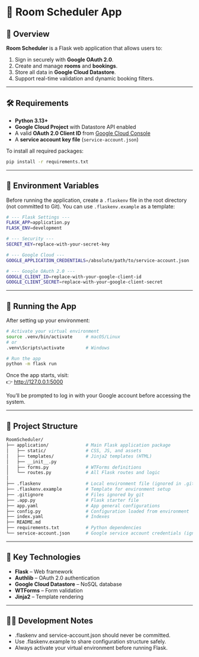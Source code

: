 # 🏨 Room Scheduler App

## 🧭 Overview

**Room Scheduler** is a Flask web application that allows users to:
1. Sign in securely with **Google OAuth 2.0**.  
2. Create and manage **rooms** and **bookings**.  
3. Store all data in **Google Cloud Datastore**.  
4. Support real-time validation and dynamic booking filters.

---

## 🛠 Requirements

- **Python 3.13+**
- **Google Cloud Project** with Datastore API enabled  
- A valid **OAuth 2.0 Client ID** from [Google Cloud Console](https://console.cloud.google.com/apis/credentials)
- A **service account key file** (`service-account.json`)

To install all required packages:

```bash
pip install -r requirements.txt
```

---

## 🔐 Environment Variables

Before running the application, create a `.flaskenv` file in the root directory (not committed to Git).
You can use `.flaskenv.example` as a template:

```bash
# --- Flask Settings ---
FLASK_APP=application.py
FLASK_ENV=development

# --- Security ---
SECRET_KEY=replace-with-your-secret-key

# --- Google Cloud ---
GOOGLE_APPLICATION_CREDENTIALS=/absolute/path/to/service-account.json

# --- Google OAuth 2.0 ---
GOOGLE_CLIENT_ID=replace-with-your-google-client-id
GOOGLE_CLIENT_SECRET=replace-with-your-google-client-secret
```
---

## 🚀 Running the App

After setting up your environment:

```bash
# Activate your virtual environment
source .venv/bin/activate     # macOS/Linux
# or
.venv\Scripts\activate        # Windows

# Run the app
python -m flask run
```

Once the app starts, visit:  
👉 http://127.0.0.1:5000

You’ll be prompted to log in with your Google account before accessing the system.

---

## 📂 Project Structure
```bash
RoomScheduler/
├── application/              # Main Flask application package
│   ├── static/               # CSS, JS, and assets
│   ├── templates/            # Jinja2 templates (HTML)
│   ├── __init__.py
│   ├── forms.py              # WTForms definitions
│   └── routes.py             # All Flask routes and logic
│
├── .flaskenv                 # Local environment file (ignored in .git)
├── .flaskenv.example         # Template for environment setup
├── .gitignore                # Files ignored by git
├── .app.py                   # Flask starter file
├── app.yaml                  # App general configurations
├── config.py                 # Configuration loaded from environment
├── index.yaml                # Indexes
├── README.md
├── requirements.txt          # Python dependencies
└── service-account.json      # Google service account credentials (ignored in .git)
```

---

## 🧰 Key Technologies

- **Flask** – Web framework
- **Authlib** – OAuth 2.0 authentication
- **Google Cloud Datastore** – NoSQL database
- **WTForms** – Form validation
- **Jinja2** – Template rendering

---

## 🧑‍💻 Development Notes

- .flaskenv and service-account.json should never be committed.
- Use .flaskenv.example to share configuration structure safely.
- Always activate your virtual environment before running Flask.